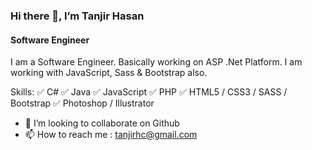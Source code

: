 ### Hi there 👋, I’m Tanjir Hasan
#### Software Engineer

I am a Software Engineer. Basically working on ASP .Net Platform. I am working with JavaScript, Sass & Bootstrap also.

Skills: ✅ C# ✅ Java ✅ JavaScript ✅ PHP ✅ HTML5 / CSS3 / SASS / Bootstrap ✅ Photoshop / Illustrator

- 👯 I’m looking to collaborate on Github
- 📫 How to reach me : tanjirhc@gmail.com


<!---
tanjirhc/tanjirhc is a ✨ special ✨ repository because its `README.md` (this file) appears on your GitHub profile.
You can click the Preview link to take a look at your changes.
--->
